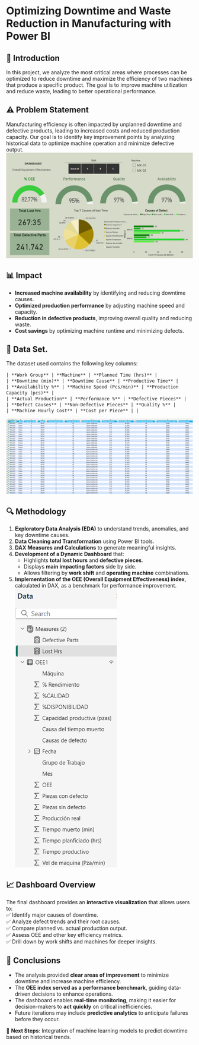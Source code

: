 # **Optimizing Downtime and Waste Reduction in Manufacturing with Power BI**

## 📌 Introduction  
In this project, we analyze the most critical areas where processes can be optimized to reduce downtime and maximize the efficiency of two machines that produce a specific product. The goal is to improve machine utilization and reduce waste, leading to better operational performance.

## ⚠️ Problem Statement  
Manufacturing efficiency is often impacted by unplanned downtime and defective products, leading to increased costs and reduced production capacity. Our goal is to identify key improvement points by analyzing historical data to optimize machine operation and minimize defective output.
![Dashboard](Machine_DBoard.png)
## 📊 Impact  
- **Increased machine availability** by identifying and reducing downtime causes.  
- **Optimized production performance** by adjusting machine speed and capacity.  
- **Reduction in defective products**, improving overall quality and reducing waste.  
- **Cost savings** by optimizing machine runtime and minimizing defects.

## 📂 Data Set.  
The dataset used contains the following key columns:  

```
| **Work Group** | **Machine** | **Planned Time (hrs)** |
| **Downtime (min)** | **Downtime Cause** | **Productive Time** |
| **Availability %** | **Machine Speed (Pcs/min)** | **Production Capacity (pcs)** |
| **Actual Production** | **Performance %** | **Defective Pieces** |
| **Defect Causes** | **Non-Defective Pieces** | **Quality %** |
| **Machine Hourly Cost** | **Cost per Piece** | |
```
![Data Set](data.png)
## 🔍 Methodology  
1. **Exploratory Data Analysis (EDA)** to understand trends, anomalies, and key downtime causes.  
2. **Data Cleaning and Transformation** using Power BI tools.  
3. **DAX Measures and Calculations** to generate meaningful insights.  
4. **Development of a Dynamic Dashboard** that:  
   - Highlights **total lost hours** and **defective pieces**.  
   - Displays **main impacting factors** side by side.  
   - Allows filtering by **work shift** and **operating machine** combinations.  
5. **Implementation of the OEE (Overall Equipment Effectiveness) index**, calculated in DAX, as a benchmark for performance improvement.
![Data](Data_mng.png)
## 📈 Dashboard Overview  
The final dashboard provides an **interactive visualization** that allows users to:  
✅ Identify major causes of downtime.  
✅ Analyze defect trends and their root causes.  
✅ Compare planned vs. actual production output.  
✅ Assess OEE and other key efficiency metrics.  
✅ Drill down by work shifts and machines for deeper insights.  


## 🏁 Conclusions  
- The analysis provided **clear areas of improvement** to minimize downtime and increase machine efficiency.  
- The **OEE index served as a performance benchmark**, guiding data-driven decisions to enhance operations.  
- The dashboard enables **real-time monitoring**, making it easier for decision-makers to **act quickly** on critical inefficiencies.  
- Future iterations may include **predictive analytics** to anticipate failures before they occur.

🔹 **Next Steps**: Integration of machine learning models to predict downtime based on historical trends.


